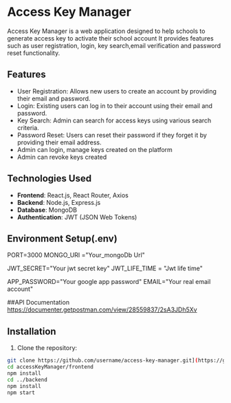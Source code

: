 # Access Key Manager

Access Key Manager is a web application designed to help schools to generate access key to activate their school account It provides features such as user registration, login, key search,email verification and password reset functionality.

## Features

- User Registration: Allows new users to create an account by providing their email and password.
- Login: Existing users can log in to their account using their email and password.
- Key Search: Admin can search for access keys using various search criteria.
- Password Reset: Users can reset their password if they forget it by providing their email address.
- Admin can login, manage keys created on the platform
- Admin can revoke keys created

## Technologies Used

- **Frontend**: React.js, React Router, Axios
- **Backend**: Node.js, Express.js
- **Database**: MongoDB
- **Authentication**: JWT (JSON Web Tokens)

## Environment Setup(.env)
PORT=3000
MONGO_URI ="Your_mongoDb Url"

JWT_SECRET="Your jwt secret key"
JWT_LIFE_TIME = "Jwt life time"

APP_PASSWORD="Your google app password"
EMAIL="Your real email account"



##API Documentation
https://documenter.getpostman.com/view/28559837/2sA3JDh5Xv


## Installation

1. Clone the repository:

```bash
git clone https://github.com/username/access-key-manager.git](https://github.com/mwayandau1/accessKeyManager.git
cd accessKeyManager/frontend
npm install
cd ../backend
npm install
npm start





